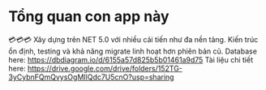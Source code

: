 # Tổng quan con app này
💳💳💳
Xây dựng trên NET 5.0 với nhiều cải tiến như đa nền tảng. Kiến trúc ổn định, testing và khả năng migrate linh hoạt
hơn phiên bản cũ.
Database here: https://dbdiagram.io/d/6155a57d825b5b01461a9d75
Tài liệu chi tiết here: https://drive.google.com/drive/folders/152TG-3yCybnFQmQvysOgMIlQdc7U5cnO?usp=sharing